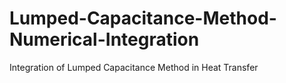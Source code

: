 # Lumped-Capacitance-Method-Numerical-Integration
Integration of Lumped Capacitance Method in Heat Transfer
